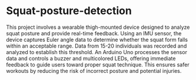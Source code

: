 # Squat-posture-detection

 This project involves a wearable thigh-mounted device designed to analyze squat posture and provide real-time feedback. Using an IMU sensor, the device captures Euler angle data to determine whether the squat form falls within an acceptable range. Data from 15-20 individuals was recorded and analyzed to establish this threshold. An Arduino Uno processes the sensor data and controls a buzzer and multicolored LEDs, offering immediate feedback to guide users toward proper squat technique. This ensures safer workouts by reducing the risk of incorrect posture and potential injuries.
